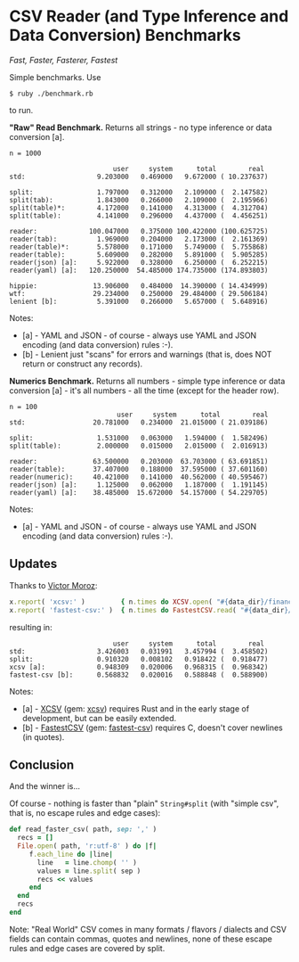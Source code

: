 # CSV Reader (and Type Inference and Data Conversion) Benchmarks


_Fast, Faster, Fasterer, Fastest_


Simple benchmarks.
Use

    $ ruby ./benchmark.rb

to run.



**"Raw" Read Benchmark.**  Returns all strings - no type inference or data conversion [a].


```
n = 1000

                          user     system      total        real
std:                  9.203000   0.469000   9.672000 ( 10.237637)

split:                1.797000   0.312000   2.109000 (  2.147582)
split(tab):           1.843000   0.266000   2.109000 (  2.195966)
split(table)*:        4.172000   0.141000   4.313000 (  4.312704)
split(table):         4.141000   0.296000   4.437000 (  4.456251)

reader:             100.047000   0.375000 100.422000 (100.625725)
reader(tab):          1.969000   0.204000   2.173000 (  2.161369)
reader(table)*:       5.578000   0.171000   5.749000 (  5.755868)
reader(table):        5.609000   0.282000   5.891000 (  5.905285)
reader(json) [a]:     5.922000   0.328000   6.250000 (  6.252215)
reader(yaml) [a]:   120.250000  54.485000 174.735000 (174.893803)

hippie:              13.906000   0.484000  14.390000 ( 14.434999)
wtf:                 29.234000   0.250000  29.484000 ( 29.506184)
lenient [b]:          5.391000   0.266000   5.657000 (  5.648916)
```

Notes:

- [a] - YAML and JSON - of course - always use YAML and JSON encoding (and data conversion) rules :-).
- [b] - Lenient just "scans" for errors and warnings (that is, does NOT return or construct any records).




**Numerics Benchmark.**  Returns all numbers - simple type inference or data conversion [a] - it's all numbers - all the time (except for the header row).


```
n = 100
                           user     system      total        real
std:                 20.781000   0.234000  21.015000 ( 21.039186)

split:                1.531000   0.063000   1.594000 (  1.582496)
split(table):         2.000000   0.015000   2.015000 (  2.016913)

reader:              63.500000   0.203000  63.703000 ( 63.691851)
reader(table):       37.407000   0.188000  37.595000 ( 37.601160)
reader(numeric):     40.421000   0.141000  40.562000 ( 40.595467)
reader(json) [a]:     1.125000   0.062000   1.187000 (  1.191145)
reader(yaml) [a]:    38.485000  15.672000  54.157000 ( 54.229705)
```

Notes:

- [a] - YAML and JSON - of course - always use YAML and JSON encoding (and data conversion) rules :-).




## Updates

Thanks to [Victor Moroz](https://github.com/v66moroz):

``` ruby
x.report( 'xcsv:' )         { n.times do XCSV.open( "#{data_dir}/finance/MSFT.csv", &:to_a); end }
x.report( 'fastest-csv:' )  { n.times do FastestCSV.read( "#{data_dir}/finance/MSFT.csv" ); end }
```

resulting in:

```   
                          user     system      total        real
std:                  3.426003   0.031991   3.457994 (  3.458502)
split:                0.910320   0.008102   0.918422 (  0.918477)
xcsv [a]:             0.948309   0.020006   0.968315 (  0.968342)
fastest-csv [b]:      0.568832   0.020016   0.588848 (  0.588900)
```

Notes:

- [a] - [XCSV](https://github.com/v66moroz/xcsv) (gem: [xcsv](https://rubygems.org/gems/xcsv)) requires Rust and in the early stage of development, but can be easily extended.
- [b] - [FastestCSV](https://github.com/brightcode/fastest-csv) (gem: [fastest-csv](https://rubygems.org/gems/fastest-csv)) requires C, doesn't cover newlines (in quotes).



## Conclusion

And the winner is...


Of course - nothing is faster than "plain" `String#split` (with "simple csv", that is, no escape rules and edge cases):


``` ruby
def read_faster_csv( path, sep: ',' )
  recs = []
  File.open( path, 'r:utf-8' ) do |f|
     f.each_line do |line|
       line   = line.chomp( '' )
       values = line.split( sep )
       recs << values
     end
  end
  recs
end
```


Note: "Real World" CSV comes in many formats / flavors / dialects
and CSV fields can contain commas, quotes and newlines,
none of these escape rules and edge cases are covered by split.


